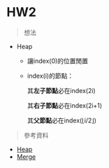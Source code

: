 # HW2
> 想法
* Heap
  * 讓index(0)的位置閒置
  * index(i)的節點：
  
    其**左子節點**必在index(2i)
  
    其**右子節點**必在index(2i+1)
  
    其**父節點**必在index(⌊i/2⌋)

> 參考資料
* [Heap](http://alrightchiu.github.io/SecondRound/comparison-sort-heap-sortdui-ji-pai-xu-fa.html)
* [Merge](http://alrightchiu.github.io/SecondRound/comparison-sort-merge-sorthe-bing-pai-xu-fa.html)
